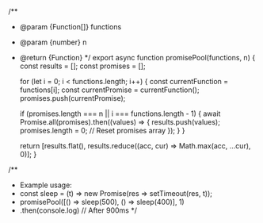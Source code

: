 /**
 * @param {Function[]} functions
 * @param {number} n
 * @return {Function}
 */
export async function promisePool(functions, n) {
	const results = [];
	const promises = [];
  
	for (let i = 0; i < functions.length; i++) {
	  const currentFunction = functions[i];
	  const currentPromise = currentFunction();
	  promises.push(currentPromise);
  
	  if (promises.length === n || i === functions.length - 1) {
		await Promise.all(promises).then((values) => {
		  results.push(values);
		  promises.length = 0; // Reset promises array
		});
	  }
	}
  
	return [results.flat(), results.reduce((acc, cur) => Math.max(acc, ...cur), 0)];
  }
  
  /**
   * Example usage:
   * const sleep = (t) => new Promise(res => setTimeout(res, t));
   * promisePool([() => sleep(500), () => sleep(400)], 1)
   *   .then(console.log) // After 900ms
   */
  
